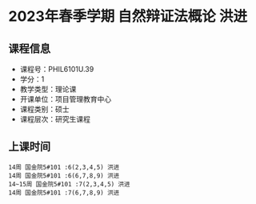 # 2023年春季学期 自然辩证法概论 洪进






## 课程信息

- 课程号：PHIL6101U.39
- 学分：1
- 教学类型：理论课
- 开课单位：项目管理教育中心
- 课程类别：硕士
- 课程层次：研究生课程

## 上课时间

```
14周 国金院5#101 :6(2,3,4,5) 洪进
14周 国金院5#101 :6(6,7,8,9) 洪进
14~15周 国金院5#101 :7(2,3,4,5) 洪进
14周 国金院5#101 :7(6,7,8,9) 洪进
```

